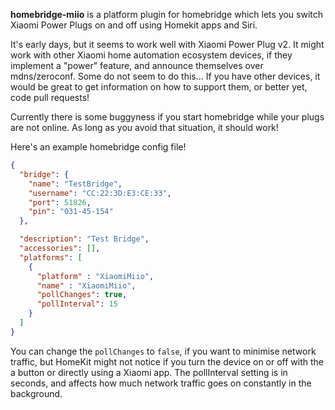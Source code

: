 **homebridge-miio** is a platform plugin for homebridge which lets you switch
Xiaomi Power Plugs on and off using Homekit apps and Siri.

It's early days, but it seems to work well with Xiaomi Power Plug v2. It might
work with other Xiaomi home automation ecosystem devices, if they implement a
"power" feature, and announce themselves over mdns/zeroconf. Some do not seem
to do this... If you have other devices, it would be great to get information
on how to support them, or better yet, code pull requests!

Currently there is some buggyness if you start homebridge while your plugs are
not online. As long as you avoid that situation, it should work!

Here's an example homebridge config file!

```json
{
  "bridge": {
    "name": "TestBridge",
    "username": "CC:22:3D:E3:CE:33",
    "port": 51826,
    "pin": "031-45-154"
  },

  "description": "Test Bridge",
  "accessories": [],
  "platforms": [
    {
      "platform" : "XiaomiMiio",
      "name" : "XiaomiMiio",
      "pollChanges": true,
      "pollInterval": 15
    }
  ]
}
```

You can change the `pollChanges` to `false`, if you want to minimise network
traffic, but HomeKit might not notice if you turn the device on or off with the
a button or directly using a Xiaomi app. The pollInterval setting is in seconds,
and affects how much network traffic goes on constantly in the background.
